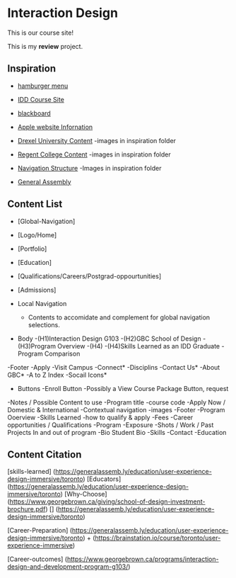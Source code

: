 # Interaction Design
This is our course site!

This is my **review** project.

## Inspiration

- [hamburger menu](https://www.youtube.com/watch?v=DZg6UfS5zYg)

- [IDD Course Site](https://)

- [blackboard](https://bb-gbc.blackboard.com/webapps/portal/execute/tabs/tabAction?tab_tab_group_id=_1_1)
- [Apple website Infornation](https://www.apple.com/ca/)
- [Drexel University Content](https://drexel.edu/)
    -images in inspiration folder
- [Regent College Content](https://www.regent-college.edu/course-listing/course-details/APPL.500)
    -images in inspiration folder 
- [Navigation Structure](https://dribbble.com/shots/6710893-News)
    -Images in inspiration folder 
- [General Assembly](https://generalassemb.ly/education/learn-user-experience-design-online)

## Content List
- [Global-Navigation]
- [Logo/Home]
- [Portfolio]
- [Education]
- [Qualifications/Careers/Postgrad-oppourtunities]
- [Admissions]
    
    
- Local Navigation 
    - Contents to accomidate and complement for global navigation selections.

- Body
    -(H1)Interaction Design G103 
    -(H2)GBC School of Design
    -(H3)Program Overview
    -(H4)
    -(H4)Skills Learned as an IDD Graduate
    -Program Comparison

-Footer
    -Apply
    -Visit Campus
    -Connect*
    -Disciplins
    -Contact Us*
    -About GBC*
    -A to Z Index
    -Socail Icons*
<!--scoial icons or text?-->
- Buttons
    -Enroll Button
    -Possibly a View Course Package Button, request

-Notes / Possible Content to use
    -Program title
    -course code
    -Apply Now / Domestic & International
    -Contextual navigation
    -images
    -Footer
    -Program Ooerview
    -Skills Learned
    -how to qualify & apply
    -Fees
    -Career opportunities / Qualifications
    -Program 
    -Exposure
    -Shots / Work / Past Projects In and out of program
    -Bio Student Bio
    -Skills
    -Contact
    -Education 

 ## Content Citation

 [skills-learned] (https://generalassemb.ly/education/user-experience-design-immersive/toronto)
 [Educators] (https://generalassemb.ly/education/user-experience-design-immersive/toronto)
 [Why-Choose] (https://www.georgebrown.ca/giving/school-of-design-investment-brochure.pdf)
 [] (https://generalassemb.ly/education/user-experience-design-immersive/toronto)

[Career-Preparation] (https://generalassemb.ly/education/user-experience-design-immersive/toronto) +
(https://brainstation.io/course/toronto/user-experience-immersive)

[Career-outcomes] (https://www.georgebrown.ca/programs/interaction-design-and-development-program-g103/)

